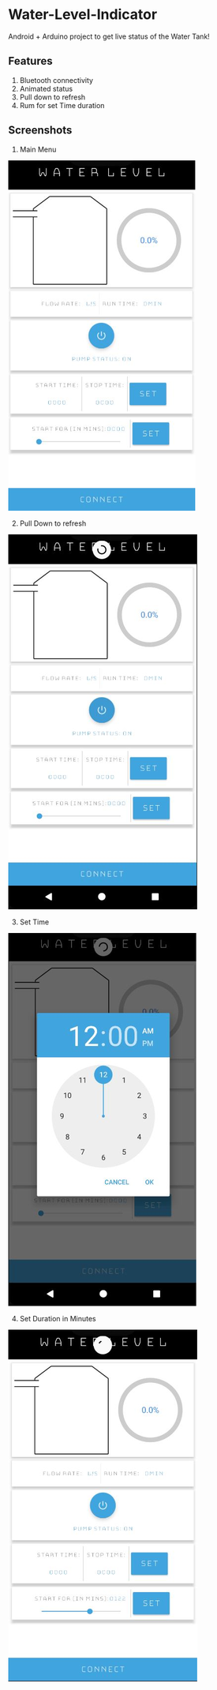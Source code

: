 # Water-Level-Indicator
Android + Arduino project to get live status of the Water Tank!

## Features
1) Bluetooth connectivity
2) Animated status
3) Pull down to refresh
4) Rum for set Time duration 

## Screenshots
1) Main Menu

![](Screenshots/MainMenu.JPG)

2) Pull Down to refresh

![](Screenshots/PullDowntToRefresh.JPG)

3) Set Time

![](Screenshots/SetTime.JPG)

4) Set Duration in Minutes

![](Screenshots/SetMin.JPG)
